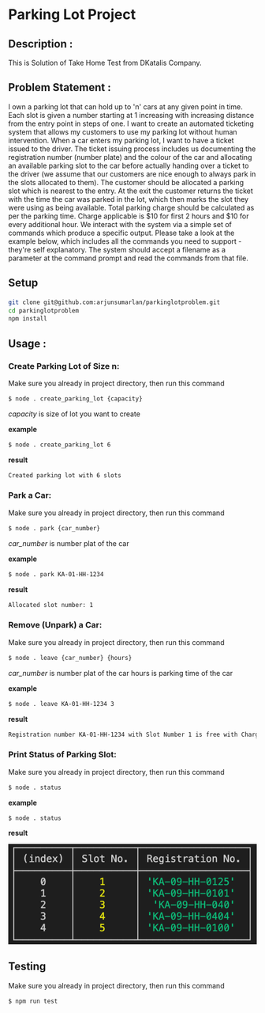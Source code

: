 # Parking Lot Project
## Description :
This is Solution of Take Home Test from DKatalis Company.

## Problem Statement :
I own a parking lot that can hold up to 'n' cars at any given point in time. Each slot is given a number starting at 1 increasing with increasing distance from the entry point in steps of one. I want to create an automated ticketing system that allows my customers to use my parking lot without human intervention. When a car enters my parking lot, I want to have a ticket issued to the driver. The ticket issuing process includes us documenting the registration number (number plate) and the colour of the car and allocating an available parking slot to the car before actually handing over a ticket to the driver (we assume that our customers are nice enough to always park in the slots allocated to them). The customer should be allocated a parking slot which is nearest to the entry. At the exit the customer returns the ticket with the time the car was parked in the lot, which then marks the slot they were using as being available. Total parking charge should be calculated as per the parking time. Charge applicable is $10 for first 2 hours and $10 for every additional hour. We interact with the system via a simple set of commands which produce a specific output. Please take a look at the example below, which includes all the commands you need to support - they're self explanatory. The system should accept a filename as a parameter at the command prompt and read the commands from that file.

## Setup
```bash
git clone git@github.com:arjunsumarlan/parkinglotproblem.git
cd parkinglotproblem
npm install
```

## Usage :
### Create Parking Lot of Size n:
Make sure you already in project directory, then run this command
```bash
$ node . create_parking_lot {capacity}
```
*capacity* is size of lot you want to create

**example**
```bash
$ node . create_parking_lot 6
```
**result**
```bash
Created parking lot with 6 slots
```

### Park a Car:
Make sure you already in project directory, then run this command
```bash
$ node . park {car_number}
```
*car_number* is number plat of the car

**example**
```bash
$ node . park KA-01-HH-1234
```
**result**
```bash
Allocated slot number: 1
```

### Remove (Unpark) a Car:
Make sure you already in project directory, then run this command
```bash
$ node . leave {car_number} {hours}
```
*car_number* is number plat of the car hours is parking time of the car

**example**
```bash
$ node . leave KA-01-HH-1234 3
```
**result**
```bash
Registration number KA-01-HH-1234 with Slot Number 1 is free with Charge 20
```

### Print Status of Parking Slot:
Make sure you already in project directory, then run this command
```bash
$ node . status
```
**example**
```bash
$ node . status
```
**result**

![screenshot](https://github.com/arjunsumarlan/parkinglotproblem/blob/master/status.png?raw=true)

## Testing
Make sure you already in project directory, then run this command
```bash
$ npm run test
```
